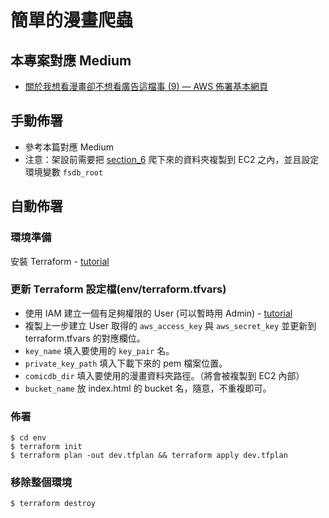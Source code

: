 # 簡單的漫畫爬蟲

## 本專案對應 Medium

-   [關於我想看漫畫卻不想看廣告這檔事 (9) — AWS 佈署基本網頁](https://seaweed-programmer.medium.com/%E9%97%9C%E6%96%BC%E6%88%91%E6%83%B3%E7%9C%8B%E6%BC%AB%E7%95%AB%E5%8D%BB%E4%B8%8D%E6%83%B3%E7%9C%8B%E5%BB%A3%E5%91%8A%E9%80%99%E6%AA%94%E4%BA%8B-9-aws-%E4%BD%88%E7%BD%B2%E5%9F%BA%E6%9C%AC%E7%B6%B2%E9%A0%81-1b7d7ce7361d)

## 手動佈署

-   參考本篇對應 Medium
-   注意：架設前需要把 [section_6](https://github.com/FATESAIKOU/ComicCrawler/tree/master/section_6) 爬下來的資料夾複製到 EC2 之內，並且設定環境變數 `fsdb_root`

## 自動佈署

### 環境準備

安裝 Terraform - [tutorial](https://learn.hashicorp.com/tutorials/terraform/install-cli)

### 更新 Terraform 設定檔(env/terraform.tfvars)

-   使用 IAM 建立一個有足夠權限的 User (可以暫時用 Admin) - [tutorial](https://docs.aws.amazon.com/systems-manager/latest/userguide/setup-create-admin-user.html)
-   複製上一步建立 User 取得的 `aws_access_key` 與 `aws_secret_key` 並更新到 terraform.tfvars 的對應欄位。
-   `key_name` 填入要使用的 `key_pair` 名。
-   `private_key_path` 填入下載下來的 pem 檔案位置。
-   `comicdb_dir` 填入要使用的漫畫資料夾路徑。（將會被複製到 EC2 內部）
-   `bucket_name` 放 index.html 的 bucket 名，隨意，不重複即可。

### 佈署

```shell=
$ cd env
$ terraform init
$ terraform plan -out dev.tfplan && terraform apply dev.tfplan
```

### 移除整個環境

```shell=
$ terraform destroy
```
